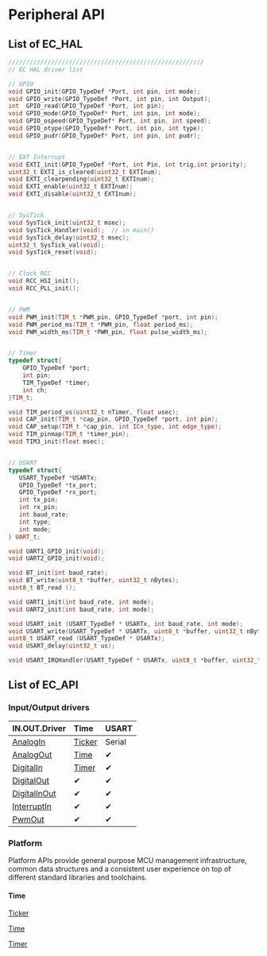 # Peripheral API



## List of EC\_HAL 

```cpp
///////////////////////////////////////////////////////
// EC HAL driver list

// GPIO
void GPIO_init(GPIO_TypeDef *Port, int pin, int mode);
void GPIO_write(GPIO_TypeDef *Port, int pin, int Output);
int  GPIO_read(GPIO_TypeDef *Port, int pin);
void GPIO_mode(GPIO_TypeDef* Port, int pin, int mode);
void GPIO_ospeed(GPIO_TypeDef* Port, int pin, int speed);
void GPIO_otype(GPIO_TypeDef* Port, int pin, int type);
void GPIO_pudr(GPIO_TypeDef* Port, int pin, int pudr);


// EXT Interrupt
void EXTI_init(GPIO_TypeDef *Port, int Pin, int trig,int priority);
uint32_t EXTI_is_cleared(uint32_t EXTInum);
void EXTI_clearpending(uint32_t EXTInum);
void EXTI_enable(uint32_t EXTInum);
void EXTI_disable(uint32_t EXTInum);


// SysTick
void SysTick_init(uint32_t msec);
void SysTick_Handler(void);  // in main()
void SysTick_delay(uint32_t msec);
uint32_t SysTick_val(void);
void SysTick_reset(void);


// Clock RCC
void RCC_HSI_init();
void RCC_PLL_init();


// PWM
void PWM_init(TIM_t *PWM_pin, GPIO_TypeDef *port, int pin);
void PWM_period_ms(TIM_t *PWM_pin, float period_ms);
void PWM_width_ms(TIM_t *PWM_pin, float pulse_width_ms);


// Timer
typedef struct{
	GPIO_TypeDef *port;		
	int pin;						
	TIM_TypeDef *timer;	
	int ch;							
}TIM_t;

void TIM_period_us(uint32_t nTimer, float usec);
void CAP_init(TIM_t *cap_pin, GPIO_TypeDef *port, int pin);
void CAP_setup(TIM_t *cap_pin, int ICn_type, int edge_type);
void TIM_pinmap(TIM_t *timer_pin);
void TIM3_init(float msec);


// USART
typedef struct{
   USART_TypeDef *USARTx;
   GPIO_TypeDef *tx_port;
   GPIO_TypeDef *rx_port;   
   int tx_pin;               
   int rx_pin;
   int baud_rate;   
   int type;
   int mode;
} UART_t;

void UART1_GPIO_init(void);
void UART2_GPIO_init(void);

void BT_init(int baud_rate);
void BT_write(uint8_t *buffer, uint32_t nBytes);
uint8_t BT_read ();

void UART1_init(int baud_rate, int mode);
void UART2_init(int baud_rate, int mode);

void USART_init (USART_TypeDef * USARTx, int baud_rate, int mode);
void USART_write(USART_TypeDef * USARTx, uint8_t *buffer, uint32_t nBytes);
uint8_t USART_read (USART_TypeDef * USARTx);
void USART_delay(uint32_t us);

void USART_IRQHandler(USART_TypeDef * USARTx, uint8_t *buffer, uint32_t * pRx_counter);
```

## List of EC\_API

### Input/Output drivers

| IN.OUT.Driver | Time | USART |
| :--- | :--- | :--- |
| [AnalogIn](https://os.mbed.com/docs/mbed-os/v6.13/apis/i-o-apis.html) | [Ticker](https://os.mbed.com/docs/mbed-os/v6.13/apis/ticker.html) | Serial |
| [AnalogOut](https://os.mbed.com/docs/mbed-os/v6.13/apis/analogout.html) |  [Time](https://os.mbed.com/docs/mbed-os/v6.13/apis/time.html) | ✔ |
| [DigitalIn](https://os.mbed.com/docs/mbed-os/v6.13/apis/digitalin.html) |  [Timer](https://os.mbed.com/docs/mbed-os/v6.13/apis/timer.html) | ✔ |
| [DigitalOut](https://os.mbed.com/docs/mbed-os/v6.13/apis/digitalout.html) | ✔ | ✔ |
| [DigitalInOut](https://os.mbed.com/docs/mbed-os/v6.13/apis/digitalinout.html) | ✔ | ✔ |
| [InterruptIn](https://os.mbed.com/docs/mbed-os/v6.13/apis/interruptin.html) | ✔ | ✔ |
| [PwmOut](https://os.mbed.com/docs/mbed-os/v6.13/apis/pwmout.html) | ✔ | ✔ |

### Platform

Platform APIs provide general purpose MCU management infrastructure, common data structures and a consistent user experience on top of different standard libraries and toolchains.

#### Time

 [Ticker](https://os.mbed.com/docs/mbed-os/v6.13/apis/ticker.html)

 [Time](https://os.mbed.com/docs/mbed-os/v6.13/apis/time.html)

 [Timer](https://os.mbed.com/docs/mbed-os/v6.13/apis/timer.html)

